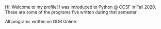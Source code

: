 Hi! Welcome to my profile! I was introduced to Python @ CCSF in Fall 2020. These are some of the programs I've written during that semester.

All programs written on GDB Online.
